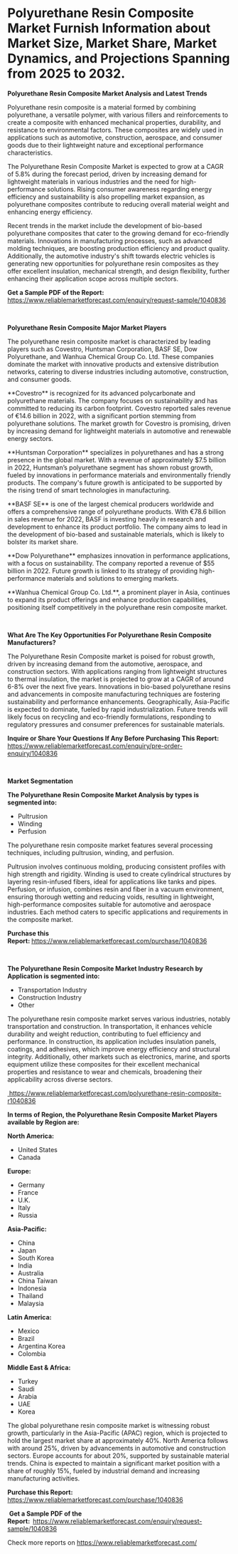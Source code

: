 <p><h1>Polyurethane Resin Composite Market Furnish Information about Market Size, Market Share, Market Dynamics, and Projections Spanning from 2025 to 2032.</h1></p><p><strong>Polyurethane Resin Composite Market Analysis and Latest Trends</strong></p>
<p><p>Polyurethane resin composite is a material formed by combining polyurethane, a versatile polymer, with various fillers and reinforcements to create a composite with enhanced mechanical properties, durability, and resistance to environmental factors. These composites are widely used in applications such as automotive, construction, aerospace, and consumer goods due to their lightweight nature and exceptional performance characteristics.</p><p>The Polyurethane Resin Composite Market is expected to grow at a CAGR of 5.8% during the forecast period, driven by increasing demand for lightweight materials in various industries and the need for high-performance solutions. Rising consumer awareness regarding energy efficiency and sustainability is also propelling market expansion, as polyurethane composites contribute to reducing overall material weight and enhancing energy efficiency.</p><p>Recent trends in the market include the development of bio-based polyurethane composites that cater to the growing demand for eco-friendly materials. Innovations in manufacturing processes, such as advanced molding techniques, are boosting production efficiency and product quality. Additionally, the automotive industry's shift towards electric vehicles is generating new opportunities for polyurethane resin composites as they offer excellent insulation, mechanical strength, and design flexibility, further enhancing their application scope across multiple sectors.</p></p>
<p><strong>Get a Sample PDF of the Report:&nbsp;</strong> <a href="https://www.reliablemarketforecast.com/enquiry/request-sample/1040836?utm_campaign=3097&utm_medium=2&utm_source=Github&utm_content=ia&utm_term=25032025&utm_id=polyurethane-resin-composite">https://www.reliablemarketforecast.com/enquiry/request-sample/1040836</a></p>
<p>&nbsp;</p>
<p><strong>Polyurethane Resin Composite Major Market Players</strong></p>
<p><p>The polyurethane resin composite market is characterized by leading players such as Covestro, Huntsman Corporation, BASF SE, Dow Polyurethane, and Wanhua Chemical Group Co. Ltd. These companies dominate the market with innovative products and extensive distribution networks, catering to diverse industries including automotive, construction, and consumer goods.</p><p>**Covestro** is recognized for its advanced polycarbonate and polyurethane materials. The company focuses on sustainability and has committed to reducing its carbon footprint. Covestro reported sales revenue of €14.6 billion in 2022, with a significant portion stemming from polyurethane solutions. The market growth for Covestro is promising, driven by increasing demand for lightweight materials in automotive and renewable energy sectors.</p><p>**Huntsman Corporation** specializes in polyurethanes and has a strong presence in the global market. With a revenue of approximately $7.5 billion in 2022, Huntsman’s polyurethane segment has shown robust growth, fueled by innovations in performance materials and environmentally friendly products. The company's future growth is anticipated to be supported by the rising trend of smart technologies in manufacturing.</p><p>**BASF SE** is one of the largest chemical producers worldwide and offers a comprehensive range of polyurethane products. With €78.6 billion in sales revenue for 2022, BASF is investing heavily in research and development to enhance its product portfolio. The company aims to lead in the development of bio-based and sustainable materials, which is likely to bolster its market share.</p><p>**Dow Polyurethane** emphasizes innovation in performance applications, with a focus on sustainability. The company reported a revenue of $55 billion in 2022. Future growth is linked to its strategy of providing high-performance materials and solutions to emerging markets.</p><p>**Wanhua Chemical Group Co. Ltd.**, a prominent player in Asia, continues to expand its product offerings and enhance production capabilities, positioning itself competitively in the polyurethane resin composite market.</p></p>
<p>&nbsp;</p>
<p><strong>What Are The Key Opportunities For Polyurethane Resin Composite Manufacturers?</strong></p>
<p><p>The Polyurethane Resin Composite market is poised for robust growth, driven by increasing demand from the automotive, aerospace, and construction sectors. With applications ranging from lightweight structures to thermal insulation, the market is projected to grow at a CAGR of around 6-8% over the next five years. Innovations in bio-based polyurethane resins and advancements in composite manufacturing techniques are fostering sustainability and performance enhancements. Geographically, Asia-Pacific is expected to dominate, fueled by rapid industrialization. Future trends will likely focus on recycling and eco-friendly formulations, responding to regulatory pressures and consumer preferences for sustainable materials.</p></p>
<p><strong>Inquire or Share Your Questions If Any Before Purchasing This Report:</strong> <a href="https://www.reliablemarketforecast.com/enquiry/pre-order-enquiry/1040836?utm_campaign=3097&utm_medium=2&utm_source=Github&utm_content=ia&utm_term=25032025&utm_id=polyurethane-resin-composite">https://www.reliablemarketforecast.com/enquiry/pre-order-enquiry/1040836</a></p>
<p>&nbsp;</p>
<p><strong>Market Segmentation</strong></p>
<p><strong>The Polyurethane Resin Composite Market Analysis by types is segmented into:</strong></p>
<p><ul><li>Pultrusion</li><li>Winding</li><li>Perfusion</li></ul></p>
<p><p>The polyurethane resin composite market features several processing techniques, including pultrusion, winding, and perfusion. </p><p>Pultrusion involves continuous molding, producing consistent profiles with high strength and rigidity. Winding is used to create cylindrical structures by layering resin-infused fibers, ideal for applications like tanks and pipes. Perfusion, or infusion, combines resin and fiber in a vacuum environment, ensuring thorough wetting and reducing voids, resulting in lightweight, high-performance composites suitable for automotive and aerospace industries. Each method caters to specific applications and requirements in the composite market.</p></p>
<p><strong>Purchase this Report:&nbsp;</strong><a href="https://www.reliablemarketforecast.com/purchase/1040836?utm_campaign=3097&utm_medium=2&utm_source=Github&utm_content=ia&utm_term=25032025&utm_id=polyurethane-resin-composite">https://www.reliablemarketforecast.com/purchase/1040836</a></p>
<p>&nbsp;</p>
<p><strong>The Polyurethane Resin Composite Market Industry Research by Application is segmented into:</strong></p>
<p><ul><li>Transportation Industry</li><li>Construction Industry</li><li>Other</li></ul></p>
<p><p>The polyurethane resin composite market serves various industries, notably transportation and construction. In transportation, it enhances vehicle durability and weight reduction, contributing to fuel efficiency and performance. In construction, its application includes insulation panels, coatings, and adhesives, which improve energy efficiency and structural integrity. Additionally, other markets such as electronics, marine, and sports equipment utilize these composites for their excellent mechanical properties and resistance to wear and chemicals, broadening their applicability across diverse sectors.</p></p>
<p><a href="https://www.reliablemarketforecast.com/polyurethane-resin-composite-r1040836?utm_campaign=3097&utm_medium=2&utm_source=Github&utm_content=ia&utm_term=25032025&utm_id=polyurethane-resin-composite">&nbsp;https://www.reliablemarketforecast.com/polyurethane-resin-composite-r1040836</a></p>
<p><strong>In terms of Region, the Polyurethane Resin Composite Market Players available by Region are:</strong></p>
<p>
    <p> <strong> North America: </strong>
        <ul>
            <li>United States</li>
            <li>Canada</li>
        </ul>
        </p> 
    <p> <strong> Europe: </strong>
        <ul>
            <li>Germany</li>
            <li>France</li>
            <li>U.K.</li>
            <li>Italy</li>
            <li>Russia</li>
        </ul>
        </p> 
    <p> <strong> Asia-Pacific: </strong>
        <ul>
            <li>China</li>
            <li>Japan</li>
            <li>South Korea</li>
            <li>India</li>
            <li>Australia</li>
            <li>China Taiwan</li>
            <li>Indonesia</li>
            <li>Thailand</li>
            <li>Malaysia</li>
        </ul>
        </p> 
    <p> <strong> Latin America: </strong>
        <ul>
            <li>Mexico</li>
            <li>Brazil</li>
            <li>Argentina Korea</li>
            <li>Colombia</li>
        </ul>
        </p> 
    <p> <strong> Middle East & Africa: </strong>
        <ul>
            <li>Turkey</li>
            <li>Saudi</li>
            <li>Arabia</li>
            <li>UAE</li>
            <li>Korea</li>
        </ul>
    </p>
    </p>
<p><p>The global polyurethane resin composite market is witnessing robust growth, particularly in the Asia-Pacific (APAC) region, which is projected to hold the largest market share at approximately 40%. North America follows with around 25%, driven by advancements in automotive and construction sectors. Europe accounts for about 20%, supported by sustainable material trends. China is expected to maintain a significant market position with a share of roughly 15%, fueled by industrial demand and increasing manufacturing activities.</p></p>
<p><strong>Purchase this Report: </strong><a href="https://www.reliablemarketforecast.com/purchase/1040836?utm_campaign=3097&utm_medium=2&utm_source=Github&utm_content=ia&utm_term=25032025&utm_id=polyurethane-resin-composite">https://www.reliablemarketforecast.com/purchase/1040836</a></p>
<p>&nbsp;<strong>Get a Sample PDF of the Report:&nbsp;&nbsp;</strong><a href="https://www.reliablemarketforecast.com/enquiry/request-sample/1040836?utm_campaign=3097&utm_medium=2&utm_source=Github&utm_content=ia&utm_term=25032025&utm_id=polyurethane-resin-composite">https://www.reliablemarketforecast.com/enquiry/request-sample/1040836</a></p>
<p><strong></strong></p>
<p>Check more reports on <a href="https://www.reliablemarketforecast.com/?utm_campaign=3097&utm_medium=2&utm_source=Github&utm_content=ia&utm_term=25032025&utm_id=polyurethane-resin-composite">https://www.reliablemarketforecast.com/</a></p>
